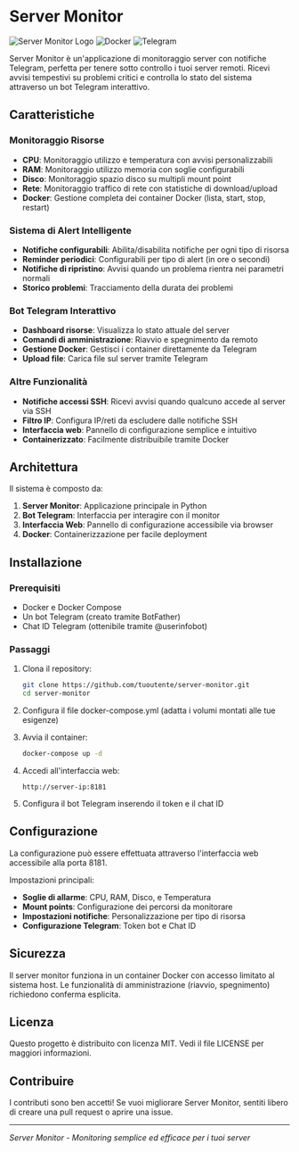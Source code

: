 # Server Monitor

![Server Monitor Logo](https://img.shields.io/badge/Server-Monitor-blue)
![Docker](https://img.shields.io/badge/Docker-Ready-blue)
![Telegram](https://img.shields.io/badge/Telegram-Bot-blue)

Server Monitor è un'applicazione di monitoraggio server con notifiche Telegram, perfetta per tenere sotto controllo i tuoi server remoti. Ricevi avvisi tempestivi su problemi critici e controlla lo stato del sistema attraverso un bot Telegram interattivo.

## Caratteristiche

### Monitoraggio Risorse

- **CPU**: Monitoraggio utilizzo e temperatura con avvisi personalizzabili
- **RAM**: Monitoraggio utilizzo memoria con soglie configurabili
- **Disco**: Monitoraggio spazio disco su multipli mount point
- **Rete**: Monitoraggio traffico di rete con statistiche di download/upload
- **Docker**: Gestione completa dei container Docker (lista, start, stop, restart)

### Sistema di Alert Intelligente

- **Notifiche configurabili**: Abilita/disabilita notifiche per ogni tipo di risorsa
- **Reminder periodici**: Configurabili per tipo di alert (in ore o secondi)
- **Notifiche di ripristino**: Avvisi quando un problema rientra nei parametri normali
- **Storico problemi**: Tracciamento della durata dei problemi

### Bot Telegram Interattivo

- **Dashboard risorse**: Visualizza lo stato attuale del server
- **Comandi di amministrazione**: Riavvio e spegnimento da remoto
- **Gestione Docker**: Gestisci i container direttamente da Telegram
- **Upload file**: Carica file sul server tramite Telegram

### Altre Funzionalità

- **Notifiche accessi SSH**: Ricevi avvisi quando qualcuno accede al server via SSH
- **Filtro IP**: Configura IP/reti da escludere dalle notifiche SSH
- **Interfaccia web**: Pannello di configurazione semplice e intuitivo
- **Containerizzato**: Facilmente distribuibile tramite Docker

## Architettura

Il sistema è composto da:

1. **Server Monitor**: Applicazione principale in Python
2. **Bot Telegram**: Interfaccia per interagire con il monitor
3. **Interfaccia Web**: Pannello di configurazione accessibile via browser
4. **Docker**: Containerizzazione per facile deployment

## Installazione

### Prerequisiti

- Docker e Docker Compose
- Un bot Telegram (creato tramite BotFather)
- Chat ID Telegram (ottenibile tramite @userinfobot)

### Passaggi

1. Clona il repository:
   ```bash
   git clone https://github.com/tuoutente/server-monitor.git
   cd server-monitor
   ```

2. Configura il file docker-compose.yml (adatta i volumi montati alle tue esigenze)

3. Avvia il container:
   ```bash
   docker-compose up -d
   ```

4. Accedi all'interfaccia web:
   ```
   http://server-ip:8181
   ```

5. Configura il bot Telegram inserendo il token e il chat ID

## Configurazione

La configurazione può essere effettuata attraverso l'interfaccia web accessibile alla porta 8181.

Impostazioni principali:

- **Soglie di allarme**: CPU, RAM, Disco, e Temperatura
- **Mount points**: Configurazione dei percorsi da monitorare
- **Impostazioni notifiche**: Personalizzazione per tipo di risorsa
- **Configurazione Telegram**: Token bot e Chat ID

## Sicurezza

Il server monitor funziona in un container Docker con accesso limitato al sistema host. Le funzionalità di amministrazione (riavvio, spegnimento) richiedono conferma esplicita.

## Licenza

Questo progetto è distribuito con licenza MIT. Vedi il file LICENSE per maggiori informazioni.

## Contribuire

I contributi sono ben accetti! Se vuoi migliorare Server Monitor, sentiti libero di creare una pull request o aprire una issue.

---

*Server Monitor - Monitoring semplice ed efficace per i tuoi server*
